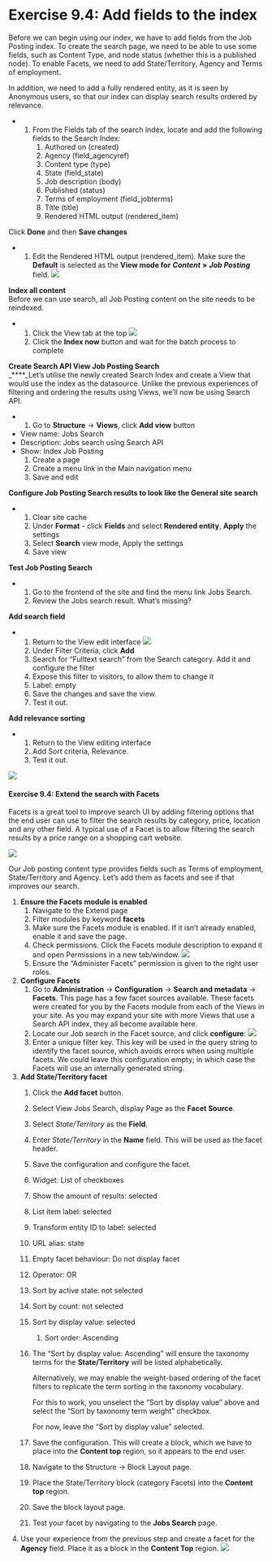 # Exercise 9.4: Add fields to the index

Before we can begin using our index, we have to add fields from the Job Posting index. To create the search page, we need to be able to use some fields, such as Content Type, and node status (whether this is a published node). To enable Facets, we need to add State/Territory, Agency and Terms of employment.

In addition, we need to add a fully rendered entity, as it is seen by Anonymous users, so that our index can display search results ordered by relevance.

*
  1. From the Fields tab of the search index, locate and add the following fields to the Search Index:
     1. Authored on (created)
     2. Agency (field\_agencyref)
     3. Content type (type)
     4. State (field\_state)
     5. Job description (body)
     6. Published (status)
     7. Terms of employment (field\_jobterms)
     8. Title (title)
     9. Rendered HTML output (rendered\_item)

Click **Done** and then **Save changes**

*
  1. Edit the Rendered HTML output (rendered\_item). Make sure the **Default** is selected as the **View mode for** _**Content**_ **»** _**Job Posting**_ field. ![](../.gitbook/assets/237.png)

**Index all content**\
Before we can use search, all Job Posting content on the site needs to be reindexed.

*
  1. Click the View tab at the top ![](../.gitbook/assets/238.png)
  2. Click the **Index now** button and wait for the batch process to complete

**Create Search API View Job Posting Search**\
\_\*\*\*\*\_Let’s utilise the newly created Search Index and create a View that would use the index as the datasource. Unlike the previous experiences of filtering and ordering the results using Views, we’ll now be using Search API.

*
  1. Go to **Structure** → **Views**, click **Add view** button
* View name: Jobs Search
* Description: Jobs search using Search API
* Show: Index Job Posting
  1. Create a page
  2. Create a menu link in the Main navigation menu
  3. Save and edit

**Configure Job Posting Search results to look like the General site search**

*
  1. Clear site cache
  2. Under **Format** - click **Fields** and select **Rendered entity**, **Apply** the settings
  3. Select **Search** view mode, Apply the settings
  4. Save view

**Test Job Posting Search**

*
  1. Go to the frontend of the site and find the menu link Jobs Search.
  2. Review the Jobs search result. What’s missing?

**Add search field**

*
  1. Return to the View edit interface ![](../.gitbook/assets/239.png)
  2. Under Filter Criteria, click **Add**
  3. Search for “Fulltext search” from the Search category. Add it and configure the filter
  4. Expose this filter to visitors, to allow them to change it
  5. Label: empty
  6. Save the changes and save the view.
  7. Test it out.

**Add relevance sorting**

*
  1. Return to the View editing interface
  2. Add Sort criteria, Relevance.
  3. Test it out.

![](../.gitbook/assets/240.png)

#### **Exercise 9.4:** Extend the search with Facets

Facets is a great tool to improve search UI by adding filtering options that the end user can use to filter the search results by category, price, location and any other field. A typical use of a Facet is to allow filtering the search results by a price range on a shopping cart website.

![](../.gitbook/assets/241.png)

Our Job posting content type provides fields such as Terms of employment, State/Territory and Agency. Let’s add them as facets and see if that improves our search.

1. **Ensure the Facets module is enabled**
   1. Navigate to the Extend page
   2. Filter modules by keyword **facets**
   3. Make sure the Facets module is enabled. If it isn’t already enabled, enable it and save the page.
   4. Check permissions. Click the Facets module description to expand it and open Permissions in a new tab/window. ![](../.gitbook/assets/242.png)
   5. Ensure the “Administer Facets” permission is given to the right user roles.
2. **Configure Facets**
   1. Go to **Administration** → **Configuration** → **Search and metadata** → **Facets**. This page has a few facet sources available. These facets were created for you by the Facets module from each of the Views in your site. As you may expand your site with more Views that use a Search API index, they all become available here.
   2. Locate our Job search in the Facet source, and click **configure**: ![](../.gitbook/assets/243.png)
   3. Enter a unique filter key. This key will be used in the query string to identify the facet source, which avoids errors when using multiple facets. We could leave this configuration empty; in which case the Facets will use an internally generated string.
3. **Add State/Territory facet**
   1. Click the **Add facet** button.
   2. Select View Jobs Search, display Page as the **Facet Source**.
   3. Select _State/Territory_ as the **Field**.
   4. Enter _State/Territory_ in the **Name** field. This will be used as the facet header.
   5. Save the configuration and configure the facet.
   6. Widget: List of checkboxes
   7. Show the amount of results: selected
   8. List item label: selected
   9. Transform entity ID to label: selected
   10. URL alias: state
   11. Empty facet behaviour: Do not display facet
   12. Operator: OR
   13. Sort by active state: not selected
   14. Sort by count: not selected
   15. Sort by display value: selected
       1. Sort order: Ascending
   16. The “Sort by display value: Ascending” will ensure the taxonomy terms for the **State/Territory** will be listed alphabetically.

       Alternatively, we may enable the weight-based ordering of the facet filters to replicate the term sorting in the taxonomy vocabulary.

       For this to work, you unselect the “Sort by display value” above and select the “Sort by taxonomy term weight” checkbox.

       For now, leave the “Sort by display value” selected.
   17. Save the configuration. This will create a block, which we have to place into the **Content top** region, so it appears to the end user.
   18. Navigate to the Structure → Block Layout page.
   19. Place the State/Territory block (category Facets) into the **Content top** region.
   20. Save the block layout page.
   21. Test your facet by navigating to the **Jobs Search** page.
4. Use your experience from the previous step and create a facet for the **Agency** field. Place it as a block in the **Content Top** region. ![](../.gitbook/assets/244.png)
